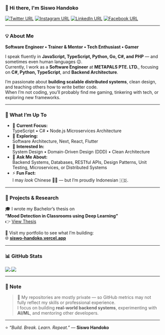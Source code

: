 ### 👋 Hi there, I'm **Siswo Handoko**

[![Twitter URL](https://img.shields.io/static/v1?color=6A5ACD&label=Twitter&logo=twitter&logoColor=white&style=for-the-badge&message=Follow)](https://twitter.com/Hand_Tuu)
[![Instagram URL](https://img.shields.io/static/v1?color=6A5ACD&label=Instagram&logo=Instagram&logoColor=white&style=for-the-badge&message=Follow)](https://www.instagram.com/mr.siswohandoko)
[![LinkedIn URL](https://img.shields.io/static/v1?color=6A5ACD&label=LinkedIn&logo=linkedin&logoColor=white&style=for-the-badge&message=Connect)](https://www.linkedin.com/in/siswo-handoko)
[![Facebook URL](https://img.shields.io/static/v1?color=6A5ACD&label=Facebook&logo=Facebook&logoColor=white&style=for-the-badge&message=Connect)](https://www.facebook.com/seishiroando)

---

### 💡 About Me

**Software Engineer • Trainer & Mentor • Tech Enthusiast • Gamer**

I speak fluently in **JavaScript, TypeScript, Python, Go, C#, and PHP** — and sometimes even human languages 😉.  
Currently, I work as a **Software Engineer** at **METAPALS PTE. LTD.**, focusing on **C#, Python, TypeScript**, and **Backend Architecture**.

I’m passionate about **building scalable distributed systems**, clean design, and teaching others how to write better code.  
When I’m not coding, you’ll probably find me gaming, tinkering with tech, or exploring new frameworks.

---

### 🚀 What I’m Up To

- 🎯 **Current Focus:**  
  TypeScript • C# • Node.js Microservices Architecture  
- 🔭 **Exploring:**  
  Software Architecture, Next, React, Flutter  
- 🧠 **Interested In:**  
  System Design • Domain-Driven Design (DDD) • Clean Architecture  
- 💬 **Ask Me About:**  
  Backend Systems, Databases, RESTful APIs, Design Patterns, Unit Testing, Microservices, or Distributed Systems  
- ⚡ **Fun Fact:**  
  I may *look* Chinese 👲🏻 — but I’m proudly Indonesian 🇮🇩.

---

### 🧩 Projects & Research

🎓 I wrote my Bachelor’s thesis on  
**“Mood Detection in Classrooms using Deep Learning”**  
👉 [View Thesis](http://repository.upi.edu/26228/)

🧱 Visit my portfolio to see what I’m building:  
🌐 [**siswo-handoko.vercel.app**](https://siswo-handoko.vercel.app/)

---

### 📊 GitHub Stats

<a href="https://github.com/SiswoHandoko">
  <img align="center" src="https://github-readme-stats.vercel.app/api?username=SiswoHandoko&count_private=true&show_icons=true&theme=radical&hide_border=false" />
</a>
<a href="https://github.com/SiswoHandoko">
  <img align="center" src="https://github-readme-stats.vercel.app/api/top-langs/?username=SiswoHandoko&layout=compact&theme=radical&hide_border=false" />
</a>

---

### 📝 Note

> 🧠 My repositories are mostly private — so GitHub metrics may not fully reflect my skills or professional experience.  
> I focus on building **real-world backend systems**, experimenting with **AI/ML**, and mentoring other developers.

---

⭐️ _“Build. Break. Learn. Repeat.”_ — **Siswo Handoko**
